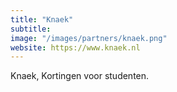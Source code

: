 ```yaml
---
title: "Knaek"
subtitle: 
image: "/images/partners/knaek.png"
website: https://www.knaek.nl
---
```


Knaek, Kortingen voor studenten.